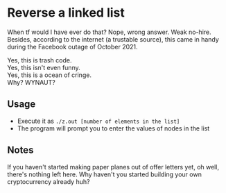 # Reverse a linked list
When tf would I have ever do that? Nope, wrong answer. Weak no-hire. Besides, according to the internet (a trustable source), this came in handy during the Facebook outage of October 2021.  

Yes, this is trash code.  
Yes, this isn't even funny.  
Yes, this is a ocean of cringe.  
Why? WYNAUT?

## Usage
* Execute it as `./z.out [number of elements in the list]`
* The program will prompt you to enter the values of nodes in the list

## Notes
If you haven't started making paper planes out of offer letters yet, oh well, there's nothing left here. Why haven't you started building your own cryptocurrency already huh?